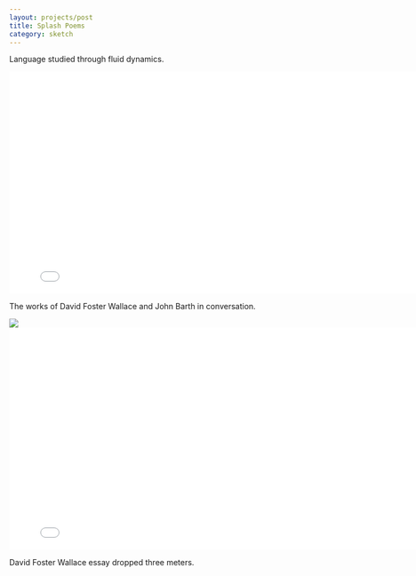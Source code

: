 ```yaml
---
layout: projects/post
title: Splash Poems
category: sketch
---
```


Language studied through fluid dynamics.


<iframe src="//player.vimeo.com/video/115175259?title=0&amp;byline=0&amp;portrait=0" width="800" height="400" frameborder="0" webkitallowfullscreen mozallowfullscreen allowfullscreen> </iframe>

The works of David Foster Wallace and John Barth in conversation.
<br>

<img src="../../img/w4.jpg">
<br>

<iframe src="//player.vimeo.com/video/115175261?title=0&amp;byline=0&amp;portrait=0" width="800" height="400" frameborder="0" webkitallowfullscreen mozallowfullscreen allowfullscreen> </iframe>

David Foster Wallace essay dropped three meters.
